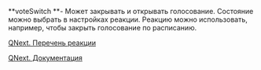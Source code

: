 
**voteSwitch **- Может закрывать и открывать голосование. Состояние можно выбрать в настройках реакции. Реакцию можно использовать, например, чтобы закрыть голосование по расписанию.



[QNext. Перечень реакции](/ph/QNext-admin-reaction-about-05-01)

[QNext. Документация](/ph/QNext-admin-documentation-05-08)